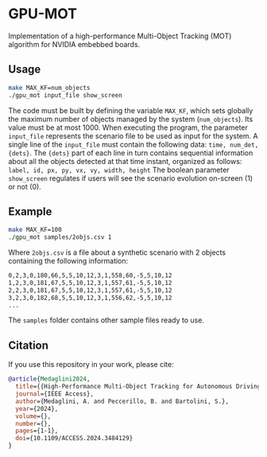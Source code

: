 # GPU-MOT
Implementation of a high-performance Multi-Object Tracking (MOT) algorithm for NVIDIA embebbed boards.

## Usage
```bash
make MAX_KF=num_objects
./gpu_mot input_file show_screen
```

The code must be built by defining the variable ```MAX_KF```, which sets globally the maximum number of objects managed by the system (```num_objects```). Its value must be at most 1000.
When executing the program, the parameter ```input_file``` represents the scenario file to be used as input for the system.
A single line of the ```input_file``` must contain the following data: ```time, num_det, {dets}```.
The ```{dets}``` part of each line in turn contains sequential information about all the objects detected at that time instant, organized as follows: ```label, id, px, py, vx, vy, width, height```
The boolean parameter ```show_screen``` regulates if users will see the scenario evolution on-screen (1) or not (0).

## Example
```bash
make MAX_KF=100
./gpu_mot samples/2objs.csv 1
```

Where ```2objs.csv``` is a file about a synthetic scenario with 2 objects containing the following information:
```bash
0,2,3,0,180,66,5,5,10,12,3,1,558,60,-5,5,10,12
1,2,3,0,181,67,5,5,10,12,3,1,557,61,-5,5,10,12
2,2,3,0,181,67,5,5,10,12,3,1,557,61,-5,5,10,12
3,2,3,0,182,68,5,5,10,12,3,1,556,62,-5,5,10,12
...
```
The ```samples``` folder contains other sample files ready to use.

## Citation

If you use this repository in your work, please cite:
```BibTeX
@article{Medaglini2024,
  title={{High-Performance Multi-Object Tracking for Autonomous Driving in Urban Scenarios with Heterogeneous Embedded Boards}},
  journal={IEEE Access},
  author={Medaglini, A. and Peccerillo, B. and Bartolini, S.},
  year={2024},
  volume={},
  number={},
  pages={1-1},
  doi={10.1109/ACCESS.2024.3484129}
}
```
